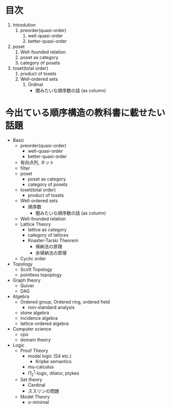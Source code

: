 # 目次
1. Introdution
   1. preorder(quasi-order)
	  1. well-quasi-order
	  1. better-quasi-order
  1.  poset
	  1. Well-founded relation
	  1. poset as category
	  1. category of posets
  1. toset(total order)
	 1. product of tosets
	 1. Well-ordered sets
		 1. Ordinal
			 - 闇みたいな順序数の話 (as column)

# 今出ている順序構造の教科書に載せたい話題

- Basic
  - preorder(quasi-order)
	- well-quasi-order
	- better-quasi-order
  - 有向点列, ネット
  - filter
  - poset
	  - poset as category
	  - category of posets
  - toset(total order)
    - product of tosets
  - Well-ordered sets
	- 順序数
		- 闇みたいな順序数の話 (as column)
  - Well-founded relation
  - Lattice Theory
	- lattice as category
	- category of lattices
	- Knaster-Tarski Theorem
		- 帰納法の原理
		- 余帰納法の原理
  - Cyclic order
- Topology
  - Scott Topology
  - pointless topoplogy
- Graph theory
  - Quiver
  - DAG
- Algebra
  - Ordered group, Ordered ring, ordered field
	- non-standard analysis
  - stone algebra
  - incidence algebra
  - lattice-ordered algebra
- Computer science
  - cpo
  - domain theory 
- Logic
  - Proof Theory
	- modal logic (S4 etc.)
		- Kripke semantics
	- mu-calculus
	- $\Pi^1_2$-logic, dilator, ptykes
  - Set theory
	- Cardinal
	- ススリンの問題
  - Model Theory
	- o-minimal
